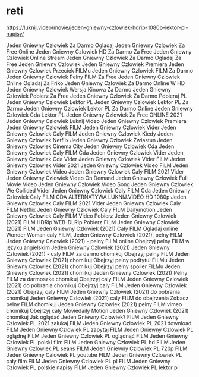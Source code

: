 # reti
https://luknij.video/movie/jeden-gniewny-czlowiek-hdrip-1080p-lektor-pl-napisy/


Jeden Gniewny Czlowiek Za Darmo Ogladaj
Jeden Gniewny Czlowiek Za Free Online
Jeden Gniewny Czlowiek HD Za Darmo
Za Free Jeden Gniewny Czlowiek Online
Stream Jeden Gniewny Czlowiek Za Darmo
Ogladaj Za Free Jeden Gniewny Czlowiek 
Jeden Gniewny Czlowiek Premiera
Jeden Gniewny Czlowiek Przeciek FILMu
Jeden Gniewny Czlowiek FILM Za Darmo
Jeden Gniewny Czlowiek Pelny FILM Za Free
Jeden Gniewny Czlowiek Online Ogladaj Za Friko
Jeden Gniewny Czlowiek Za Darmo Online W HD
Jeden Gniewny Czlowiek Wersja Kinowa Za Darmo
Jeden Gniewny Czlowiek Pobierz Za Free
Jeden Gniewny Czlowiek Za Darmo Pobieraj PL
Jeden Gniewny Czlowiek Lektor PL
Jeden Gniewny Czlowiek Lektor PL Za Darmo
Jeden Gniewny Czlowiek Lektor PL Za Darmo Online
Jeden Gniewny Czlowiek Cda Lektor PL
Jeden Gniewny Czlowiek Za Free ONLINE 2021
Jeden Gniewny Czlowiek Luknij Video
Jeden Gniewny Czlowiek Premiera
Jeden Gniewny Czlowiek FILM
Jeden Gniewny Czlowiek Vider
Jeden Gniewny Czlowiek Caly FILM
Jeden Gniewny Czlowiek Kiedy
Jeden Gniewny Czlowiek Netflix
Jeden Gniewny Czlowiek Zwiastun
Jeden Gniewny Czlowiek Cinema City
Jeden Gniewny Czlowiek Cda
Jeden Gniewny Czlowiek Caly FILM Cda
Jeden Gniewny Czlowiek Vider
Jeden Gniewny Czlowiek Cda Vider
Jeden Gniewny Czlowiek Vider FILM
Jeden Gniewny Czlowiek Vider 2021
Jeden Gniewny Czlowiek Video FILM
Jeden Gniewny Czlowiek Video
Jeden Gniewny Czlowiek Caly FILM 2021 Vider
Jeden Gniewny Czlowiek Video On Demand
Jeden Gniewny Czlowiek Full Movie Video
Jeden Gniewny Czlowiek Video Song
Jeden Gniewny Czlowiek We Collided Vider
Jeden Gniewny Czlowiek Caly FILM Cda
Jeden Gniewny Czlowiek Caly FILM CDA ALTERNATYWA LUKNIJ.VIDEO HD 1080p
Jeden Gniewny Czlowiek Caly FILM 2021 Vider
Jeden Gniewny Czlowiek Caly FILM Netflix
Jeden Gniewny Czlowiek Caly FILM Dailymotion
Jeden Gniewny Czlowiek Caly FILM Video
Pobierz Jeden Gniewny Czlowiek (2021) FILM HDRip WEB-DLRip
Pobierz FILM Jeden Gniewny Czlowiek (2021) FILM Jeden Gniewny Czlowiek 
(2021) Caly FILM Ogladaj online Wonder Woman
caly FILM, Jeden Gniewny Czlowiek (2021), pelny FILM
Jeden Gniewny Czlowiek (2021) - pelny FILM online
Obejrzyj pelny FILM w języku angielskim Jeden Gniewny Czlowiek (2021)
Jeden Gniewny Czlowiek (2021) - caly FILM za darmo chomikuj
Obejrzyj pelny FILM Jeden Gniewny Czlowiek (2021) chomikuj
Obejrzyj pelny podtytul FILMu Jeden Gniewny Czlowiek (2021) chomikuj
Obejrzyj pelny spoiler FILMu Jeden Gniewny Czlowiek (2021) chomikuj
Jeden Gniewny Czlowiek (2021) Pelny FILM za darmoszke chomikuj
Obejrzyj caly FILM Jeden Gniewny Czlowiek (2021) do pobrania chomikuj
Obejrzyj caly FILM Jeden Gniewny Czlowiek (2021)
Obejrzyj caly FILM Jeden Gniewny Czlowiek (2021) do pobrania chomikuj
Jeden Gniewny Czlowiek (2021) caly FILM do obejrzenia Zobacz pelny FILM chomikuj
Jeden Gniewny Czlowiek (2021) pelny FILM vimeo chomikuj
Obejrzyj caly Moviedaily Motion Jeden Gniewny Czlowiek (2021) chomikuj
Jak oglądać Jeden Gniewny Czlowiek?
FILM Jeden Gniewny Czlowiek PL 2021 zalukaj
FILM Jeden Gniewny Czlowiek PL 2021 download
FILM Jeden Gniewny Czlowiek PL zapytaj
FILM Jeden Gniewny Czlowiek PL oglądnę
FILM Jeden Gniewny Czlowiek PL oglądnąć
FILM Jeden Gniewny Czlowiek PL polski film
FILM Jeden Gniewny Czlowiek PL hd
FILM Jeden Gniewny Czlowiek PL seans
FILM Jeden Gniewny Czlowiek PL 720p
FILM Jeden Gniewny Czlowiek PL youtube
FILM Jeden Gniewny Czlowiek PL cały film
FILM Jeden Gniewny Czlowiek PL pl
FILM Jeden Gniewny Czlowiek PL polskie napisy
FILM Jeden Gniewny Czlowiek PL lektor pl
